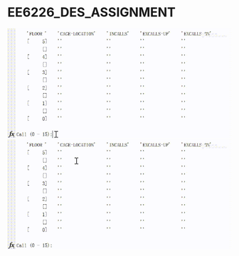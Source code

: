 # EE6226_DES_ASSIGNMENT
 ![image](https://github.com/LawrenceChengJiaxiang/EE6226_DES_ASSIGNMENT/blob/master/des3.gif?raw=true)
 ![image](https://github.com/LawrenceChengJiaxiang/EE6226_DES_ASSIGNMENT/blob/master/des2.gif?raw=true)
